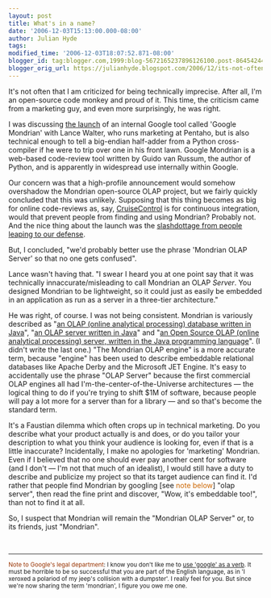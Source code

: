 ```yaml
---
layout: post
title: What's in a name?
date: '2006-12-03T15:13:00.000-08:00'
author: Julian Hyde
tags: 
modified_time: '2006-12-03T18:07:52.871-08:00'
blogger_id: tag:blogger.com,1999:blog-5672165237896126100.post-864542441104022480
blogger_orig_url: https://julianhyde.blogspot.com/2006/12/its-not-often-that-i-am-criticized-for.html
---
```


<p>It's not often that I am criticized for being technically imprecise. After all, I'm an open-source code monkey and proud of it. This time, the criticism came from a marketing guy, and even more surprisingly, he was right.</p><p>I was discussing <a href="http://www.niallkennedy.com/blog/archives/2006/11/google-mondrian.html">the launch</a> of an internal Google tool called 'Google Mondrian' with Lance Walter, who runs marketing at Pentaho, but is also technical enough to tell a big-endian half-adder from a Python cross-compiler if he were to trip over one in his front lawn. Google Mondrian is a web-based code-review tool written by Guido van Russum, the author of Python, and is apparently in widespread use internally within Google.</p><p>Our concern was that a high-profile announcement would somehow overshadow the Mondrian open-source OLAP project, but we fairly quickly concluded that this was unlikely. Supposing that this thing becomes as big for online code-reviews as, say, <a href="http://cruisecontrol.sourceforge.net/">CruiseControl</a> is for continuous integration, would that prevent people from finding and using Mondrian? Probably not. And the nice thing about the launch was the <a href="http://developers.slashdot.org/comments.pl?sid=209388&cid=17073782">slashdottage from people leaping to our defense</a>.</p><p>But, I concluded, "we'd probably better use the phrase 'Mondrian OLAP Server' so that no one gets confused".<br /></p><p>Lance wasn't having that. "I swear I heard you at one point say that it was technically innaccurate/misleading to call Mondrian an OLAP <span style="font-style: italic;">Server</span>. You designed Mondrian to be lightweight, so it could just as easily be embedded in an application as run as a server in a three-tier architecture."<br /></p><p>He was right, of course. I was not being consistent. Mondrian is variously described as "<a href="http://sourceforge.net/projects/mondrian">an OLAP (online analytical processing) database written in Java</a>", "<a href="http://mondrian.pentaho.org/">an OLAP server written in Java</a>" and "<a href="http://en.wikipedia.org/wiki/Mondrian_OLAP_server">an Open Source OLAP (online analytical processing) server, written in the Java programming language</a>". (I didn't write the last one.) "The Mondrian OLAP engine" is a more accurate term, because "engine" has been used to describe embeddable relational databases like Apache Derby and the Microsoft JET Engine. It's easy to accidentally use the phrase "OLAP Server" because the first commercial OLAP engines all had I'm-the-center-of-the-Universe architectures — the logical thing to do if you're trying to shift $1M of software, because people will pay a lot more for a server than for a library — and so that's become the standard term.<br /></p><p>It's a Faustian dilemma which often crops up in technical marketing. Do you describe what your product actually is and does, or do you tailor your description to what you think your audience is looking for, even if that is a little inaccurate? Incidentally, I make no apologies for 'marketing' Mondrian. Even if I believed that no one should ever pay another cent for software (and I don't — I'm not that much of an idealist), I would still have a duty to describe and publicize my project so that its target audience can find it. I'd rather that people find Mondrian by googling [see <span style="color: rgb(204, 102, 0);">note below</span>] "olap server", then read the fine print and discover, "Wow, it's embeddable too!", than not to find it at all.<br /></p><p>So, I suspect that Mondrian will remain the "Mondrian OLAP Server" or, to its friends, just "Mondrian".</p><p><br /></p><hr /><small><span style="color: rgb(153, 51, 0);">Note to Google's legal department</span>: I know you don't like me to <a href="http://en.wikipedia.org/wiki/Google_%28verb%29">use 'google' as a verb</a>. It must be horrible to be so successful that you are part of the English language, as in 'I xeroxed a polariod of my jeep's collision with a dumpster'. I really feel for you. But since we're now sharing the term 'mondrian', I figure you owe me one.</small>